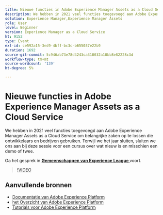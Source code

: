 ```yaml
---
title: Nieuwe functies in Adobe Experience Manager Assets as a Cloud Service
description: We hebben in 2021 veel functies toegevoegd aan Adobe Experience Manager Assets as a Cloud Service om belangrijke zaken op te lossen die ontwikkelaars en bedrijven gebruiken. Terwijl we het jaar sluiten, sluiten we ons aan bij deze sessie voor een cursus over wat nieuw is en misschien een demo of twee.
solution: Experience Manager,Experience Manager Assets
role: User
level: Beginner
version: Experience Manager as a Cloud Service
kt: 9152
type: Event
exl-id: ce592a15-3ed9-4bff-bc3c-b655037e22b9
duration: 1692
source-git-commit: 5c946ab73e78d4243ca310032a10bb8e82228c3d
workflow-type: tm+mt
source-wordcount: '139'
ht-degree: 5%

---
```


# Nieuwe functies in Adobe Experience Manager Assets as a Cloud Service

We hebben in 2021 veel functies toegevoegd aan Adobe Experience Manager Assets as a Cloud Service om belangrijke zaken op te lossen die ontwikkelaars en bedrijven gebruiken. Terwijl we het jaar sluiten, sluiten we ons aan bij deze sessie voor een cursus over wat nieuw is en misschien een demo of twee.

Ga het gesprek in **[Gemeenschappen van Experience League ](https://adobe.ly/2XSAcg)** voort.

>[!VIDEO](https://video.tv.adobe.com/v/337574/?quality=12&learn=on&hidetitle=true)

## Aanvullende bronnen

- [ Documentatie van Adobe Experience Platform ](https://experienceleague.adobe.com/docs/experience-platform.html)
- [ het Overzicht van Adobe Experience Platform ](https://experienceleague.adobe.com/docs/experience-platform/landing/home.html)
- [Tutorials voor Adobe Experience Platform](https://experienceleague.adobe.com/docs/platform-learn/tutorials/overview.html?lang=nl)

